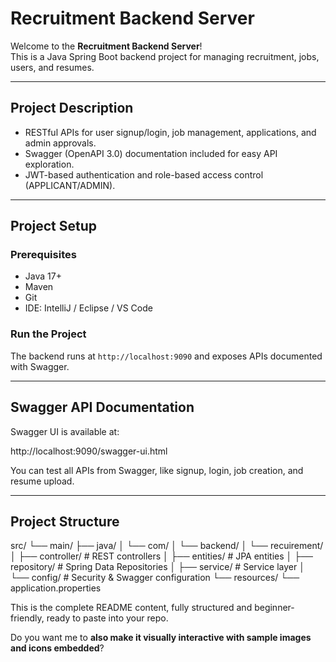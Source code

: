 # Recruitment Backend Server

Welcome to the **Recruitment Backend Server**!  
This is a Java Spring Boot backend project for managing recruitment, jobs, users, and resumes.

---

## Project Description

- RESTful APIs for user signup/login, job management, applications, and admin approvals.  
- Swagger (OpenAPI 3.0) documentation included for easy API exploration.  
- JWT-based authentication and role-based access control (APPLICANT/ADMIN).

---

## Project Setup

### Prerequisites
- Java 17+
- Maven
- Git
- IDE: IntelliJ / Eclipse / VS Code

### Run the Project
The backend runs at `http://localhost:9090` and exposes APIs documented with Swagger.

---

## Swagger API Documentation

Swagger UI is available at:

http://localhost:9090/swagger-ui.html

You can test all APIs from Swagger, like signup, login, job creation, and resume upload.

---

## Project Structure
 src/
└── main/
├── java/
│ └── com/
│ └── backend/
│ └── recuirement/
│ ├── controller/ # REST controllers
│ ├── entities/ # JPA entities
│ ├── repository/ # Spring Data Repositories
│ ├── service/ # Service layer
│ └── config/ # Security & Swagger configuration
└── resources/
└── application.properties


This is the complete README content, fully structured and beginner-friendly, ready to paste into your repo.  

Do you want me to **also make it visually interactive with sample images and icons embedded**?
